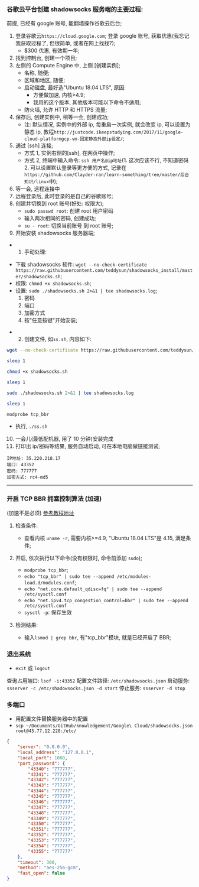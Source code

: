 ### 谷歌云平台创建 shadowsocks 服务端的主要过程:

前提, 已经有 google 账号, 能翻墙操作谷歌云后台;

1. 登录谷歌云`https://cloud.google.com`; 登录 google 账号, 获取优惠(我忘记我获取过程了, 但很简单, 或者在网上找找?);
   - \$300 优惠, 有效期一年;
2. 找到控制台, 创建一个项目;
3. 左侧的 Compute Engine 中, 上侧 [创建实例];
   - 名称, 随便;
   - 区域和地区, 随便;
   - 启动磁盘, 最好选"Ubuntu 18.04 LTS", 原因:
     - 方便做加速, 内核>4.9;
     - 我用的这个版本, 其他版本可能以下命令不适用;
   - 防火墙, 允许 HTTP 和 HTTPS 流量;
4. 保存后, 创建实例中, 稍等一会, 创建成功;
   - 注: 默认情况, 实例中的外部 ip, 每重启一次实例, 就会改变 ip, 可以设置为静态 ip, 教程`http://justcode.ikeepstudying.com/2017/11/google-cloud-platformgcp-vm-固定静态外部ip设定/`;
5. 通过 [ssh] 连接;
   - 方式 1, 实例右侧的[ssh], 在网页中操作;
   - 方式 2, 终端中输入命令: `ssh 用户名@ip地址`(1. 这次应该不行, 不知道密码 2. 可以设置默认登录等更方便的方式, 记录在`https://github.com/Clayder-ran/learn-something/tree/master/后台知识/linux`中);
6. 等一会, 远程连接中
7. 远程登录后, 此时登录的是自己的谷歌账号;
8. 创建并切换到 root 账号(好处: 权限大);
   - `sudo passwd root`: 创建 root 用户密码
   - 输入两次相同的密码, 创建成功;
   - `su - root`: 切换当前账号 到 root 账号;
9. 开始安装 shadowsocks 服务器端;
  * 1. 手动处理:
   - 下载 shadowsocks 软件: `wget --no-check-certificate https://raw.githubusercontent.com/teddysun/shadowsocks_install/master/shadowsocks.sh`;
   - 权限: `chmod +x shadowsocks.sh`;
   - 设置: `sudo ./shadowsocks.sh 2>&1 | tee shadowsocks.log`;
     1. 密码
     2. 端口
     3. 加密方式
     4. 按"任意按键"开始安装;

  * 2. 创建文件, 如`ss.sh`, 内容如下:
  ```sh
  wget --no-check-certificate https://raw.githubusercontent.com/teddysun/shadowsocks_install/master/shadowsocks.sh

  sleep 1

  chmod +x shadowsocks.sh

  sleep 1

  sudo ./shadowsocks.sh 2>&1 | tee shadowsocks.log

  sleep 1
  
  modprobe tcp_bbr
  ```
  * 执行, `./ss.sh`
10. 一会儿(最低配机器, 用了 10 分钟)安装完成
11. 打印出 ip/密码等结果, 服务自动启动, 可在本地电脑做链接测试;

```
IP地址: 35.220.218.17
端口: 43352
密码: 777777
加密方式: rc4-md5
```

---

### 开启 TCP BBR 拥塞控制算法 (加速)

(加速不是必须)
[参考教程地址](https://github.com/iMeiji/shadowsocks_install/wiki/开启TCP-BBR拥塞控制算法)

1. 检查条件:
   - 查看内核 `uname -r`, 需要内核>=4.9, "Ubuntu 18.04 LTS"是 4.15, 满足条件;
2. 开启, 依次执行以下命令(没有权限时, 命令前添加 `sudo`);

   - `modprobe tcp_bbr`;
   - `echo "tcp_bbr" | sudo tee --append /etc/modules-load.d/modules.conf`;
   - `echo "net.core.default_qdisc=fq" | sudo tee --append /etc/sysctl.conf`
   - `echo "net.ipv4.tcp_congestion_control=bbr" | sudo tee --append /etc/sysctl.conf`
   - `sysctl -p`: 保存生效

3. 检测结果:
   - 输入`lsmod | grep bbr`, 有"tcp_bbr"模块, 就是已经开启了 BBR;

### 退出系统

- `exit` 或 `logout`

查询占用端口: `lsof -i:43352`
配置文件路径: `/etc/shadowsocks.json`
启动服务: `ssserver -c /etc/shadowsocks.json -d start`
停止服务: `ssserver -d stop`

### 多端口

- 用配置文件替换服务器中的配置
- `scp ~/Documents/GitHub/knowledgement/Google\ Cloud/shadowsocks.json root@45.77.12.228:/etc/`

```json
{
	"server": "0.0.0.0",
	"local_address": "127.0.0.1",
	"local_port": 1080,
	"port_password": {
		"43340": "777777",
		"43341": "777777",
		"43342": "777777",
		"43343": "777777",
		"43344": "777777",
		"43345": "777777",
		"43346": "777777",
		"43347": "777777",
		"43348": "777777",
		"43349": "777777",
		"43350": "777777",
		"43351": "777777",
		"43352": "777777",
		"43353": "777777",
		"43354": "777777",
		"43355": "777777"
	},
	"timeout": 300,
	"method": "aes-256-gcm",
	"fast_open": false
}
```
